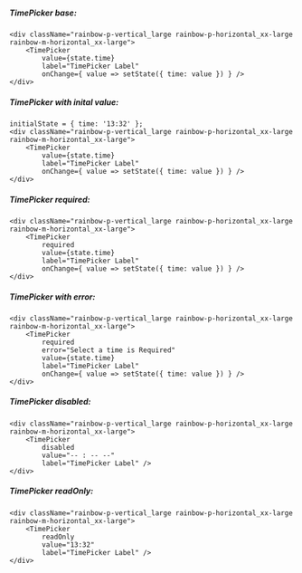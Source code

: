 ##### TimePicker base:

    <div className="rainbow-p-vertical_large rainbow-p-horizontal_xx-large rainbow-m-horizontal_xx-large">
        <TimePicker
            value={state.time}
            label="TimePicker Label"
            onChange={ value => setState({ time: value }) } />
    </div>

##### TimePicker with inital value:

    initialState = { time: '13:32' };
    <div className="rainbow-p-vertical_large rainbow-p-horizontal_xx-large rainbow-m-horizontal_xx-large">
        <TimePicker
            value={state.time}
            label="TimePicker Label"
            onChange={ value => setState({ time: value }) } />
    </div>

##### TimePicker required:

    <div className="rainbow-p-vertical_large rainbow-p-horizontal_xx-large rainbow-m-horizontal_xx-large">
        <TimePicker
            required
            value={state.time}
            label="TimePicker Label"
            onChange={ value => setState({ time: value }) } />
    </div>

##### TimePicker with error:

    <div className="rainbow-p-vertical_large rainbow-p-horizontal_xx-large rainbow-m-horizontal_xx-large">
        <TimePicker
            required
            error="Select a time is Required"
            value={state.time}
            label="TimePicker Label"
            onChange={ value => setState({ time: value }) } />
    </div>

##### TimePicker disabled:

    <div className="rainbow-p-vertical_large rainbow-p-horizontal_xx-large rainbow-m-horizontal_xx-large">
        <TimePicker
            disabled
            value="-- : -- --"
            label="TimePicker Label" />
    </div>

##### TimePicker readOnly:

    <div className="rainbow-p-vertical_large rainbow-p-horizontal_xx-large rainbow-m-horizontal_xx-large">
        <TimePicker
            readOnly
            value="13:32"
            label="TimePicker Label" />
    </div>

